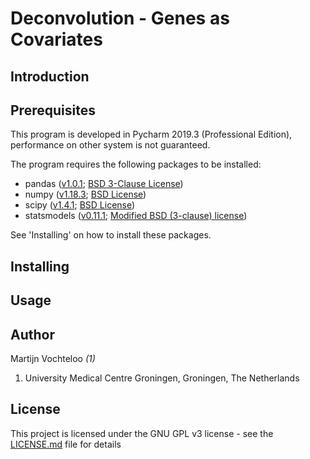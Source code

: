 # Deconvolution - Genes as Covariates

## Introduction

## Prerequisites  

This program is developed in Pycharm 2019.3 (Professional Edition), performance on other system is not guaranteed.

The program requires the following packages to be installed:  

 * pandas ([v1.0.1](https://github.com/pandas-dev/pandas); [BSD 3-Clause License](https://github.com/pandas-dev/pandas/blob/master/LICENSE))  
 * numpy ([v1.18.3](https://pypi.org/project/numpy/#history); [BSD License](https://www.numpy.org/license.html))  
 * scipy ([v1.4.1](https://docs.scipy.org/doc/scipy/reference/release.html); [BSD License](https://www.scipy.org/scipylib/license.html))
 * statsmodels ([v0.11.1](https://www.statsmodels.org/stable/index.html); [Modified BSD (3-clause) license](https://www.statsmodels.org/stable/index.html))    
 
See 'Installing' on how to install these packages.

## Installing  

## Usage  
  
## Author  

Martijn Vochteloo *(1)*

1. University Medical Centre Groningen, Groningen, The Netherlands

## License  

This project is licensed under the GNU GPL v3 license - see the [LICENSE.md](LICENSE.md) file for details
